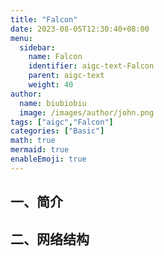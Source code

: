 ```yaml
---
title: "Falcon"
date: 2023-08-05T12:30:40+08:00
menu:
  sidebar:
    name: Falcon
    identifier: aigc-text-Falcon
    parent: aigc-text
    weight: 40
author:
  name: biubiobiu
  image: /images/author/john.png
tags: ["aigc","Falcon"]
categories: ["Basic"]
math: true
mermaid: true
enableEmoji: true
---
```


## 一、简介


## 二、网络结构



